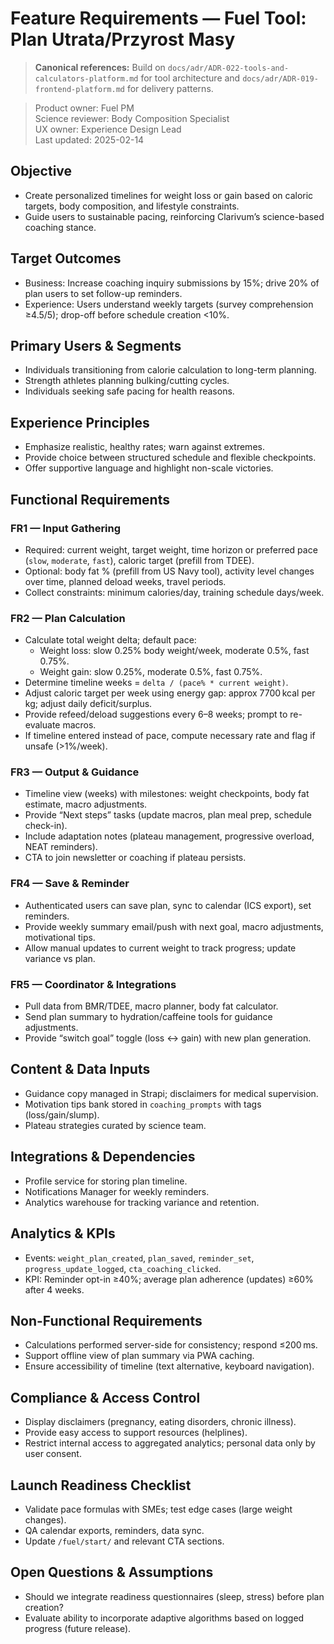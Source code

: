 # Feature Requirements — Fuel Tool: Plan Utrata/Przyrost Masy

> **Canonical references:** Build on `docs/adr/ADR-022-tools-and-calculators-platform.md` for tool architecture and `docs/adr/ADR-019-frontend-platform.md` for delivery patterns.

> Product owner: Fuel PM  
> Science reviewer: Body Composition Specialist  
> UX owner: Experience Design Lead  
> Last updated: 2025-02-14

## Objective
- Create personalized timelines for weight loss or gain based on caloric targets, body composition, and lifestyle constraints.
- Guide users to sustainable pacing, reinforcing Clarivum’s science-based coaching stance.

## Target Outcomes
- Business: Increase coaching inquiry submissions by 15%; drive 20% of plan users to set follow-up reminders.
- Experience: Users understand weekly targets (survey comprehension ≥4.5/5); drop-off before schedule creation <10%.

## Primary Users & Segments
- Individuals transitioning from calorie calculation to long-term planning.
- Strength athletes planning bulking/cutting cycles.
- Individuals seeking safe pacing for health reasons.

## Experience Principles
- Emphasize realistic, healthy rates; warn against extremes.
- Provide choice between structured schedule and flexible checkpoints.
- Offer supportive language and highlight non-scale victories.

## Functional Requirements

### FR1 — Input Gathering
- Required: current weight, target weight, time horizon or preferred pace (`slow`, `moderate`, `fast`), caloric target (prefill from TDEE).
- Optional: body fat % (prefill from US Navy tool), activity level changes over time, planned deload weeks, travel periods.
- Collect constraints: minimum calories/day, training schedule days/week.

### FR2 — Plan Calculation
- Calculate total weight delta; default pace:
    - Weight loss: slow 0.25% body weight/week, moderate 0.5%, fast 0.75%.
    - Weight gain: slow 0.25%, moderate 0.5%, fast 0.75%.
- Determine timeline weeks = `delta / (pace% * current weight)`.
- Adjust caloric target per week using energy gap: approx 7700 kcal per kg; adjust daily deficit/surplus.
- Provide refeed/deload suggestions every 6–8 weeks; prompt to re-evaluate macros.
- If timeline entered instead of pace, compute necessary rate and flag if unsafe (>1%/week).

### FR3 — Output & Guidance
- Timeline view (weeks) with milestones: weight checkpoints, body fat estimate, macro adjustments.
- Provide “Next steps” tasks (update macros, plan meal prep, schedule check-in).
- Include adaptation notes (plateau management, progressive overload, NEAT reminders).
- CTA to join newsletter or coaching if plateau persists.

### FR4 — Save & Reminder
- Authenticated users can save plan, sync to calendar (ICS export), set reminders.
- Provide weekly summary email/push with next goal, macro adjustments, motivational tips.
- Allow manual updates to current weight to track progress; update variance vs plan.

### FR5 — Coordinator & Integrations
- Pull data from BMR/TDEE, macro planner, body fat calculator.
- Send plan summary to hydration/caffeine tools for guidance adjustments.
- Provide “switch goal” toggle (loss ↔ gain) with new plan generation.

## Content & Data Inputs
- Guidance copy managed in Strapi; disclaimers for medical supervision.
- Motivation tips bank stored in `coaching_prompts` with tags (loss/gain/slump).
- Plateau strategies curated by science team.

## Integrations & Dependencies
- Profile service for storing plan timeline.
- Notifications Manager for weekly reminders.
- Analytics warehouse for tracking variance and retention.

## Analytics & KPIs
- Events: `weight_plan_created`, `plan_saved`, `reminder_set`, `progress_update_logged`, `cta_coaching_clicked`.
- KPI: Reminder opt-in ≥40%; average plan adherence (updates) ≥60% after 4 weeks.

## Non-Functional Requirements
- Calculations performed server-side for consistency; respond ≤200 ms.
- Support offline view of plan summary via PWA caching.
- Ensure accessibility of timeline (text alternative, keyboard navigation).

## Compliance & Access Control
- Display disclaimers (pregnancy, eating disorders, chronic illness).
- Provide easy access to support resources (helplines).
- Restrict internal access to aggregated analytics; personal data only by user consent.

## Launch Readiness Checklist
- Validate pace formulas with SMEs; test edge cases (large weight changes).
- QA calendar exports, reminders, data sync.
- Update `/fuel/start/` and relevant CTA sections.

## Open Questions & Assumptions
- Should we integrate readiness questionnaires (sleep, stress) before plan creation?
- Evaluate ability to incorporate adaptive algorithms based on logged progress (future release).
